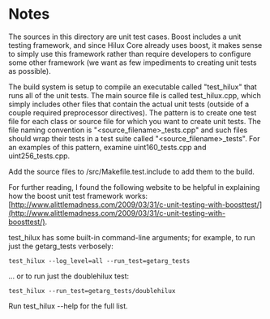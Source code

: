 # Notes
The sources in this directory are unit test cases.  Boost includes a
unit testing framework, and since Hilux Core already uses boost, it makes
sense to simply use this framework rather than require developers to
configure some other framework (we want as few impediments to creating
unit tests as possible).

The build system is setup to compile an executable called "test_hilux"
that runs all of the unit tests.  The main source file is called
test_hilux.cpp, which simply includes other files that contain the
actual unit tests (outside of a couple required preprocessor
directives).  The pattern is to create one test file for each class or
source file for which you want to create unit tests.  The file naming
convention is "<source_filename>_tests.cpp" and such files should wrap
their tests in a test suite called "<source_filename>_tests".  For an
examples of this pattern, examine uint160_tests.cpp and
uint256_tests.cpp.

Add the source files to /src/Makefile.test.include to add them to the build.

For further reading, I found the following website to be helpful in
explaining how the boost unit test framework works:
[http://www.alittlemadness.com/2009/03/31/c-unit-testing-with-boosttest/](http://www.alittlemadness.com/2009/03/31/c-unit-testing-with-boosttest/).

test_hilux has some built-in command-line arguments; for
example, to run just the getarg_tests verbosely:

    test_hilux --log_level=all --run_test=getarg_tests

... or to run just the doublehilux test:

    test_hilux --run_test=getarg_tests/doublehilux

Run  test_hilux --help   for the full list.

